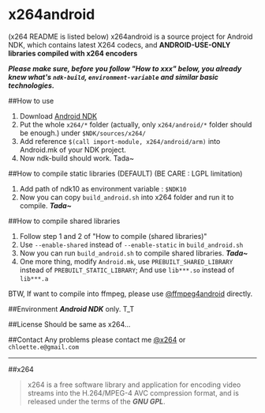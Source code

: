 x264android
===========
(x264 README is listed below)
x264android is a source project for Android NDK, which contains latest X264 codecs, and **ANDROID-USE-ONLY libraries compiled with x264 encoders**

***Please make sure, before you follow "How to xxx" below, you already knew what's `ndk-build`, `environment-variable` and similar basic technologies.***

##How to use
1. Download [Android NDK](https://developer.android.com/tools/sdk/ndk/index.html)
2. Put the whole `x264/*` folder (actually, only `x264/android/*` folder should be enough.) under `$NDK/sources/x264/`
3. Add reference `$(call import-module, x264/android/arm)` into Android.mk of your NDK project.
4. Now ndk-build should work. Tada~

##How to compile static libraries (DEFAULT) (BE CARE : LGPL limitation)
1. Add path of ndk10 as environment variable : `$NDK10`
2. Now you can copy `build_android.sh` into x264 folder and run it to compile. ***Tada~***

##How to compile shared libraries
1. Follow step 1 and 2 of "How to compile (shared libraries)"
2. Use `--enable-shared` instead of `--enable-static` in `build_android.sh`
3. Now you can run `build_android.sh` to compile shared libraries. ***Tada~***
4. One more thing, modify `Android.mk`, use `PREBUILT_SHARED_LIBRARY` instead of `PREBUILT_STATIC_LIBRARY`; And use `lib***.so` instead of `lib***.a`

BTW, If want to compile into ffmpeg, please use [@ffmpeg4android](https://github.com/chloette/ffmpeg4android) directly.

##Environment
***Android NDK*** only. T_T

##License
Should be same as x264...

##Contact
Any problems please contact me [@x264](https://github.com/chloette/x264android) or `chloette.e@gmail.com`


---

##x264
>x264 is a free software library and application for encoding video streams into the H.264/MPEG-4 AVC compression format, and is released under the terms of the ***GNU GPL***.